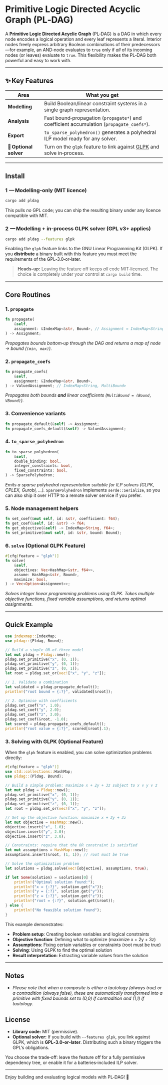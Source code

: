 # Primitive Logic Directed Acyclic Graph (PL‑DAG)

A **Primitive Logic Directed Acyclic Graph** (PL‑DAG) is a DAG in which every node encodes a logical operation and every leaf represents a literal. Interior nodes freely express arbitrary Boolean combinations of their predecessors—for example, an AND‑node evaluates to `true` only if *all* of its incoming nodes (or leaves) evaluate to `true`. This flexibility makes the PL‑DAG both powerful and easy to work with.

---

## ✨ Key Features

| Area                   | What you get                                                                                                |
| ---------------------- | ----------------------------------------------------------------------------------------------------------- |
| **Modelling**          | Build Boolean/linear constraint systems in a single graph representation.                                   |
| **Analysis**           | Fast bound‑propagation (`propagate*`) and coefficient accumulation (`propagate_coefs*`).                    |
| **Export**             | `to_sparse_polyhedron()` generates a polyhedral ILP model ready for any solver.                             |
| **🧩 Optional solver** | Turn on the `glpk` feature to link against [GLPK](https://www.gnu.org/software/glpk/) and solve in‑process. |

---

## Install

### 1  — Modelling‑only (MIT licence)

```bash
cargo add pldag
```

This pulls *no* GPL code; you can ship the resulting binary under any licence compatible with MIT.

### 2  — Modelling **+** in‑process GLPK solver (GPL v3+ applies)

```bash
cargo add pldag --features glpk
```

Enabling the `glpk` feature links to the GNU Linear Programming Kit (GLPK). If you **distribute** a binary built with this feature you must meet the requirements of the GPL‑3.0‑or‑later.

> **Heads‑up:** Leaving the feature off keeps *all* code MIT‑licensed. The choice is completely under your control at `cargo build` time.

---

## Core Routines

### 1. `propagate`

```rust
fn propagate(
    &self,
    assignment: &IndexMap<&str, Bound>, // Assignment = IndexMap<String, Bound>
) -> Assignment;
```

*Propagates bounds bottom‑up through the DAG and returns a map of node → bound (`(min, max)`).*

### 2. `propagate_coefs`

```rust
fn propagate_coefs(
    &self,
    assignment: &IndexMap<&str, Bound>,
) -> ValuedAssignment; // IndexMap<String, MultiBound>
```

*Propagates both bounds **and** linear coefficients (`MultiBound = (Bound, VBound)`).*

### 3. Convenience variants

```rust
fn propagate_default(&self) -> Assignment;
fn propagate_coefs_default(&self) -> ValuedAssignment;
```

### 4. `to_sparse_polyhedron`

```rust
fn to_sparse_polyhedron(
    &self,
    double_binding: bool,
    integer_constraints: bool,
    fixed_constraints: bool,
) -> SparsePolyhedron;
```

*Emits a sparse polyhedral representation suitable for ILP solvers (GLPK, CPLEX, Gurobi, …).*
`SparsePolyhedron` implements `serde::Serialize`, so you can also ship it over HTTP to a remote solver service if you prefer.

### 5. Node management helpers

```rust
fn set_coef(&mut self, id: &str, coefficient: f64);
fn get_coef(&self, id: &str) -> f64;
fn get_objective(&self) -> IndexMap<String, f64>;
fn set_primitive(&mut self, id: &str, bound: Bound);
```

### 6. `solve` (Optional GLPK Feature)

```rust
#[cfg(feature = "glpk")]
fn solve(
    &self,
    objectives: Vec<HashMap<&str, f64>>,
    assume: HashMap<&str, Bound>,
    maximize: bool,
) -> Vec<Option<Assignment>>;
```

*Solves integer linear programming problems using GLPK. Takes multiple objective functions, fixed variable assumptions, and returns optimal assignments.*

---

## Quick Example

```rust
use indexmap::IndexMap;
use pldag::{Pldag, Bound};

// Build a simple OR‑of‑three model
let mut pldag = Pldag::new();
pldag.set_primitive("x", (0, 1));
pldag.set_primitive("y", (0, 1));
pldag.set_primitive("z", (0, 1));
let root = pldag.set_or(vec!["x", "y", "z"]);

// 1. Validate a combination
let validated = pldag.propagate_default();
println!("root bound = {:?}", validated[&root]);

// 2. Optimise with coefficients
pldag.set_coef("x", 1.0);
pldag.set_coef("y", 2.0);
pldag.set_coef("z", 3.0);
pldag.set_coef(&root, -1.0);
let scored = pldag.propagate_coefs_default();
println!("root value = {:?}", scored[&root].1);
```

### 3. Solving with GLPK (Optional Feature)

When the `glpk` feature is enabled, you can solve optimization problems directly:

```rust
#[cfg(feature = "glpk")]
use std::collections::HashMap;
use pldag::{Pldag, Bound};

// Build a simple problem: maximize x + 2y + 3z subject to x ∨ y ∨ z
let mut pldag = Pldag::new();
pldag.set_primitive("x", (0, 1));
pldag.set_primitive("y", (0, 1)); 
pldag.set_primitive("z", (0, 1));
let root = pldag.set_or(vec!["x", "y", "z"]);

// Set up the objective function: maximize x + 2y + 3z
let mut objective = HashMap::new();
objective.insert("x", 1.0);
objective.insert("y", 2.0);
objective.insert("z", 3.0);

// Constraints: require that the OR constraint is satisfied
let mut assumptions = HashMap::new();
assumptions.insert(&root, (1, 1)); // root must be true

// Solve the optimization problem
let solutions = pldag.solve(vec![objective], assumptions, true);

if let Some(solution) = &solutions[0] {
    println!("Optimal solution found:");
    println!("x = {:?}", solution.get("x"));
    println!("y = {:?}", solution.get("y"));
    println!("z = {:?}", solution.get("z"));
    println!("root = {:?}", solution.get(&root));
} else {
    println!("No feasible solution found");
}
```

This example demonstrates:
- **Problem setup**: Creating boolean variables and logical constraints
- **Objective function**: Defining what to optimize (maximize x + 2y + 3z)
- **Assumptions**: Fixing certain variables or constraints (root must be true)
- **Solving**: Using GLPK to find the optimal solution
- **Result interpretation**: Extracting variable values from the solution

---

## Notes
- <i>Please note that when a composite is either a tautology (always true) or a contradition (always false), these are automatically transformed into a primitive with fixed bounds set to (0,0) if contradition and (1,1) if tautology.</i>

## License

* **Library code:** MIT (permissive).
* **Optional solver:** If you build with `--features glpk`, you link against GLPK, which is **GPL‑3.0‑or‑later**. Distributing such a binary triggers the GPL’s obligations.

You choose the trade‑off: leave the feature off for a fully permissive dependency tree, or enable it for a batteries‑included ILP solver.

---

Enjoy building and evaluating logical models with PL‑DAG! 🎉
